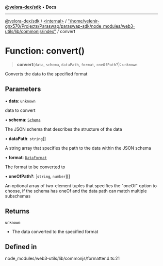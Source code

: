 [**@velora-dex/sdk**](../../../../README.md) • **Docs**

***

[@velora-dex/sdk](../../../../globals.md) / [\<internal\>](../../../README.md) / ["/home/velenir-gnx570/Projects/Paraswap/paraswap-sdk/node\_modules/web3-utils/lib/commonjs/index"](../README.md) / convert

# Function: convert()

> **convert**(`data`, `schema`, `dataPath`, `format`, `oneOfPath`?): `unknown`

Converts the data to the specified format

## Parameters

• **data**: `unknown`

data to convert

• **schema**: [`Schema`](../../../type-aliases/Schema.md)

The JSON schema that describes the structure of the data

• **dataPath**: `string`[]

A string array that specifies the path to the data within the JSON schema

• **format**: [`DataFormat`](../../../type-aliases/DataFormat.md)

The format to be converted to

• **oneOfPath?**: [`string`, `number`][]

An optional array of two-element tuples that specifies the "oneOf" option to choose, if the schema has oneOf and the data path can match multiple subschemas

## Returns

`unknown`

- The data converted to the specified format

## Defined in

node\_modules/web3-utils/lib/commonjs/formatter.d.ts:21
